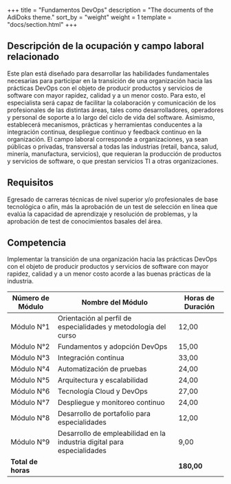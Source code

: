 +++
title = "Fundamentos DevOps"
description = "The documents of the AdiDoks theme."
sort_by = "weight"
weight = 1
template = "docs/section.html"
+++

## Descripción de la ocupación y campo laboral relacionado
Este plan está diseñado para desarrollar las habilidades fundamentales necesarias para participar en la transición de una organización hacia las prácticas DevOps con el objeto de producir productos y servicios de software con mayor rapidez, calidad y a un menor costo. Para esto, el especialista será capaz de facilitar la colaboración y comunicación de los profesionales de las distintas áreas, tales como desarrolladores, operadores y personal de soporte a lo largo del ciclo de vida del software. Asimismo, establecerá mecanismos, prácticas y herramientas conducentes a la integración continua, despliegue continuo y feedback continuo en la organización. El campo laboral corresponde a organizaciones, ya sean públicas o privadas, transversal a todas las industrias (retail, banca, salud, minería, manufactura, servicios), que requieran la producción de productos y servicios de software, o que prestan servicios TI a otras organizaciones.

## Requisitos
Egresado de carreras técnicas de nivel superior y/o profesionales de base tecnológica o afín, más la aprobación de un test de selección en línea que evalúa la capacidad de aprendizaje y resolución de problemas, y la aprobación de test de conocimientos basales del área.

## Competencia
Implementar la transición de una organización hacia las prácticas DevOps con el objeto de producir productos y servicios de software con mayor rapidez, calidad y a un menor costo acorde a las buenas prácticas de la industria.

| Número de Módulo | Nombre del Módulo                                        | Horas de Duración |
|------------------|----------------------------------------------------------|-------------------|
| Módulo N°1       | Orientación al perfil de especialidades y metodología del curso | 12,00       |
| Módulo N°2       | Fundamentos y adopción DevOps                             | 15,00             |
| Módulo N°3       | Integración continua                                      | 33,00             |
| Módulo N°4       | Automatización de pruebas                                 | 24,00             |
| Módulo N°5       | Arquitectura y escalabilidad                              | 24,00             |
| Módulo N°6       | Tecnología Cloud y DevOps                                 | 27,00             |
| Módulo N°7       | Despliegue y monitoreo continuo                           | 24,00             |
| Módulo N°8       | Desarrollo de portafolio para especialidades              | 12,00             |
| Módulo N°9       | Desarrollo de empleabilidad en la industria digital para especialidades | 9,00              |
| **Total de horas** |                                                          | **180,00**        |
